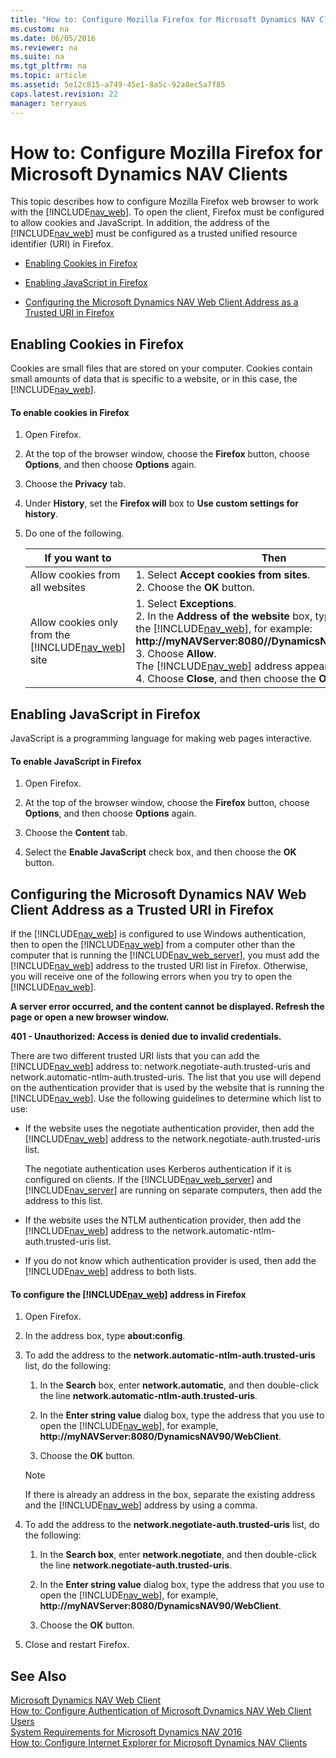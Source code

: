 ```yaml
---
title: "How to: Configure Mozilla Firefox for Microsoft Dynamics NAV Clients"
ms.custom: na
ms.date: 06/05/2016
ms.reviewer: na
ms.suite: na
ms.tgt_pltfrm: na
ms.topic: article
ms.assetid: 5e12c815-a749-45e1-8a5c-92a8ec5a7f85
caps.latest.revision: 22
manager: terryaus
---
```

# How to: Configure Mozilla Firefox for Microsoft Dynamics NAV Clients
This topic describes how to configure Mozilla Firefox web browser to work with the [!INCLUDE[nav_web](../dynamics-nav/includes/nav_web_md.md)]. To open the client, Firefox must be configured to allow cookies and JavaScript. In addition, the address of the [!INCLUDE[nav_web](../dynamics-nav/includes/nav_web_md.md)] must be configured as a trusted unified resource identifier \(URI\) in Firefox.  
  
-   [Enabling Cookies in Firefox](../Topic/How%20to:%20Configure%20Mozilla%20Firefox%20for%20Microsoft%20Dynamics%20NAV%20Clients.md#Cookies)  
  
-   [Enabling JavaScript in Firefox](../Topic/How%20to:%20Configure%20Mozilla%20Firefox%20for%20Microsoft%20Dynamics%20NAV%20Clients.md#Java)  
  
-   [Configuring the Microsoft Dynamics NAV Web Client Address as a Trusted URI in Firefox](../Topic/How%20to:%20Configure%20Mozilla%20Firefox%20for%20Microsoft%20Dynamics%20NAV%20Clients.md#Address)  
  
##  <a name="Cookies"></a> Enabling Cookies in Firefox  
 Cookies are small files that are stored on your computer. Cookies contain small amounts of data that is specific to a website, or in this case, the [!INCLUDE[nav_web](../dynamics-nav/includes/nav_web_md.md)].  
  
#### To enable cookies in Firefox  
  
1.  Open Firefox.  
  
2.  At the top of the browser window, choose the **Firefox** button, choose **Options**, and then choose **Options** again.  
  
3.  Choose the **Privacy** tab.  
  
4.  Under **History**, set the **Firefox will** box to **Use custom settings for history**.  
  
5.  Do one of the following.  
  
    |If you want to|Then|  
    |--------------------|----------|  
    |Allow cookies from all websites|1.  Select **Accept cookies from sites**.<br />2.  Choose the **OK** button.|  
    |Allow cookies only from the [!INCLUDE[nav_web](../dynamics-nav/includes/nav_web_md.md)] site|1.  Select **Exceptions**.<br />2.  In the **Address of the website** box, type the address of the [!INCLUDE[nav_web](../dynamics-nav/includes/nav_web_md.md)], for example: **http:\/\/myNAVServer:8080\/\/DynamicsNAV90\/WebClient**.<br />3.  Choose **Allow**.<br />     The [!INCLUDE[nav_web](../dynamics-nav/includes/nav_web_md.md)] address appears in the **Site** list.<br />4.  Choose **Close**, and then choose the **OK** button.|  
  
##  <a name="Java"></a> Enabling JavaScript in Firefox  
 JavaScript is a programming language for making web pages interactive.  
  
#### To enable JavaScript in Firefox  
  
1.  Open Firefox.  
  
2.  At the top of the browser window, choose the **Firefox** button, choose **Options**, and then choose **Options** again.  
  
3.  Choose the **Content** tab.  
  
4.  Select the **Enable JavaScript** check box, and then choose the **OK** button.  
  
##  <a name="Address"></a> Configuring the Microsoft Dynamics NAV Web Client Address as a Trusted URI in Firefox  
 If the [!INCLUDE[nav_web](../dynamics-nav/includes/nav_web_md.md)] is configured to use Windows authentication, then to open the [!INCLUDE[nav_web](../dynamics-nav/includes/nav_web_md.md)] from a computer other than the computer that is running the [!INCLUDE[nav_web_server](../dynamics-nav/includes/nav_web_server_md.md)], you must add the [!INCLUDE[nav_web](../dynamics-nav/includes/nav_web_md.md)] address to the trusted URI list in Firefox. Otherwise, you will receive one of the following errors when you try to open the [!INCLUDE[nav_web](../dynamics-nav/includes/nav_web_md.md)].  
  
 **A server error occurred, and the content cannot be displayed. Refresh the page or open a new browser window.**  
  
 **401 \- Unauthorized: Access is denied due to invalid credentials.**  
  
 There are two different trusted URI lists that you can add the [!INCLUDE[nav_web](../dynamics-nav/includes/nav_web_md.md)] address to: network.negotiate\-auth.trusted\-uris and network.automatic\-ntlm\-auth.trusted\-uris. The list that you use will depend on the authentication provider that is used by the website that is running the [!INCLUDE[nav_web](../dynamics-nav/includes/nav_web_md.md)]. Use the following guidelines to determine which list to use:  
  
-   If the website uses the negotiate authentication provider, then add the [!INCLUDE[nav_web](../dynamics-nav/includes/nav_web_md.md)] address to the network.negotiate\-auth.trusted\-uris list.  
  
     The negotiate authentication uses Kerberos authentication if it is configured on clients. If the [!INCLUDE[nav_web_server](../dynamics-nav/includes/nav_web_server_md.md)] and [!INCLUDE[nav_server](../dynamics-nav/includes/nav_server_md.md)] are running on separate computers, then add the address to this list.  
  
-   If the website uses the NTLM authentication provider, then add the [!INCLUDE[nav_web](../dynamics-nav/includes/nav_web_md.md)] address to the network.automatic\-ntlm\-auth.trusted\-uris list.  
  
-   If you do not know which authentication provider is used, then add the [!INCLUDE[nav_web](../dynamics-nav/includes/nav_web_md.md)] address to both lists.  
  
#### To configure the [!INCLUDE[nav_web](../dynamics-nav/includes/nav_web_md.md)] address in Firefox  
  
1.  Open Firefox.  
  
2.  In the address box, type **about:config**.  
  
3.  To add the address to the **network.automatic\-ntlm\-auth.trusted\-uris** list, do the following:  
  
    1.  In the **Search** box, enter **network.automatic**, and then double\-click the line **network.automatic\-ntlm\-auth.trusted\-uris**.  
  
    2.  In the **Enter string value** dialog box, type the address that you use to open the [!INCLUDE[nav_web](../dynamics-nav/includes/nav_web_md.md)], for example, **http:\/\/myNAVServer:8080\/DynamicsNAV90\/WebClient**.  
  
    3.  Choose the **OK** button.  
  
    > [!NOTE]  
    >  If there is already an address in the box, separate the existing address and the [!INCLUDE[nav_web](../dynamics-nav/includes/nav_web_md.md)] address by using a comma.  
  
4.  To add the address to the **network.negotiate\-auth.trusted\-uris** list, do the following:  
  
    1.  In the **Search box**, enter **network.negotiate**, and then double\-click the line **network.negotiate\-auth.trusted\-uris**.  
  
    2.  In the **Enter string value** dialog box, type the address that you use to open the [!INCLUDE[nav_web](../dynamics-nav/includes/nav_web_md.md)], for example, **http:\/\/myNAVServer:8080\/DynamicsNAV90\/WebClient**.  
  
    3.  Choose the **OK** button.  
  
5.  Close and restart Firefox.  
  
## See Also  
 [Microsoft Dynamics NAV Web Client](../dynamics-nav/Microsoft-Dynamics-NAV-Web-Client.md)   
 [How to: Configure Authentication of Microsoft Dynamics NAV Web Client Users](../Topic/How%20to:%20Configure%20Authentication%20of%20Microsoft%20Dynamics%20NAV%20Web%20Client%20Users.md)   
 [System Requirements for Microsoft Dynamics NAV 2016](../dynamics-nav/System-Requirements-for-Microsoft-Dynamics-NAV-2016.md)   
 [How to: Configure Internet Explorer for Microsoft Dynamics NAV Clients](../Topic/How%20to:%20Configure%20Internet%20Explorer%20for%20Microsoft%20Dynamics%20NAV%20Clients.md)